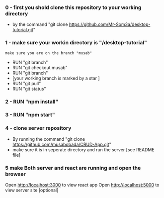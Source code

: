 ### 0 - first you shold clone this repository to your working directory 
  - by the command "git clone https://github.com/Mr-Som3a/desktop-tutorial.git"
### 1 - make sure your workin directory is "/desktop-tutorial"
    make sure you are on the branch "musab"
  - RUN "git branch"
  - RUN "git checkout musab"
  - RUN "git branch"
  - [your working branch is marked by a star ]
  - RUN "git pull"
  - RUN "git status"
  
### 2 - RUN "npm install"
### 3 - RUN "npm start"
### 4 - clone server repository
  - By running the command "git clone https://github.com/musabobada/CRUD-App.git"
  - make sure it is in seperate directory and run the server [see README file]
### 5 make Both server and react are running and open the browser
Open [http://localhost:3000](http://localhost:3000) to view react app 
Open [http://localhost:5000](http://localhost:5000) to view server site [optional]
